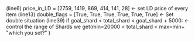 (line6) price_in_LD = [2759, 1419, 869, 414, 141, 28]  <- set LD price of every item
(line13) double_flags = [True, True, True, True, True, True] <- Set double situation 
(line39) if goal_shard < total_shard < goal_shard + 5000: <- control the range of Shards we get(min=20000 < total_shard < max=min+ "which you set?" )
